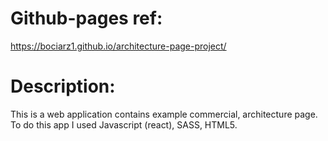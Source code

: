 # Github-pages ref:
https://bociarz1.github.io/architecture-page-project/

# Description:
This is a web application contains example commercial, architecture page. To do this app I used Javascript (react), SASS, HTML5.
